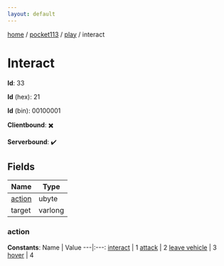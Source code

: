 ```yaml
---
layout: default
---
```


[home](/)  /  [pocket113](/protocol/pocket113)  /  [play](/protocol/pocket113/play)  /  interact

# Interact

**Id**: 33

**Id** (hex): 21

**Id** (bin): 00100001

**Clientbound**: ✖️

**Serverbound**: ✔️

## Fields

Name | Type
---|---
[action](#action) | ubyte
target | varlong

### action

**Constants**:
Name | Value
---|:---:
[interact](action_interact) | 1
[attack](action_attack) | 2
[leave vehicle](action_leave-vehicle) | 3
[hover](action_hover) | 4


